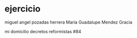 # ejercicio
miguel angel pozadas herrera 
Maria Guadalupe Mendez Gracia 

mi domicilio decretos reformistas #84 